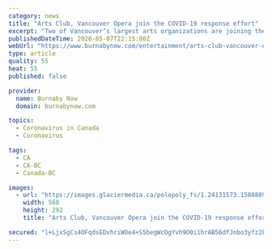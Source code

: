 ```yaml
---
category: news
title: "Arts Club, Vancouver Opera join the COVID-19 response effort"
excerpt: "Two of Vancouver’s largest arts organizations are joining the fight against COVID-19. In recent days, both the Arts Club Theatre Company and Vancouver Opera have announced efforts to help out . . ."
publishedDateTime: 2020-05-07T22:15:00Z
webUrl: "https://www.burnabynow.com/entertainment/arts-club-vancouver-opera-join-the-covid-19-response-effort-1.24131572"
type: article
quality: 55
heat: 55
published: false

provider:
  name: Burnaby Now
  domain: burnabynow.com

topics:
  - Coronavirus in Canada
  - Coronavirus

tags:
  - CA
  - CA-BC
  - Canada-BC

images:
  - url: "https://images.glaciermedia.ca/polopoly_fs/1.24131573.1588889335!/fileImage/httpImage/image.jpg_gen/derivatives/facebookogimage_560_292/vancouver-opera-covid-19.jpg"
    width: 560
    height: 292
    title: "Arts Club, Vancouver Opera join the COVID-19 response effort"

secured: "l+LjxSgCs4OFqdsEDvhriWOe4+S5begWcOgYvh9O0i1hrAB56dfJnbo3yfz2PiUSK5xG0dsXU7IVtPEN//YyymaPMPltp/r+XaXx60ec5iam7ScPTSoAgfUA+x3XMGopA3eLT64Vvkh7DiBUFsBCFepssWQuu37u4DbNkUJxX2i+w+NH150tNX7Jw85aapZchRAAW2h+m5m2yVzGklpuTJFRTPlDkglbApsTuTsbUW9IlmQV3M+zoqqk7kr8PgrOp6C4GecWQQ4ZOYBBvJuCN1ZdGCnuwSphDHcBY3Je9MMxtbjX6DzHFxZhiGD5BMgwLrorAZjZJBFeIEj6PJrIxZUGw7/4k/nXV54qGYI8nzD/oWwjqSRglve0V4lhhEVjs5b8ckWIh2nSQJ7ZNTYK+5e/dR/KWLFqeu/JciH8aggcNJi1jb9kwWWCfgT4/f+lHDjFFm2fbKj5sXcsGv+1RCM0JZ4UH2OAG9tqMzIm7r4=;YoXHbPryPUg9DmpaL0miIg=="
---
```


